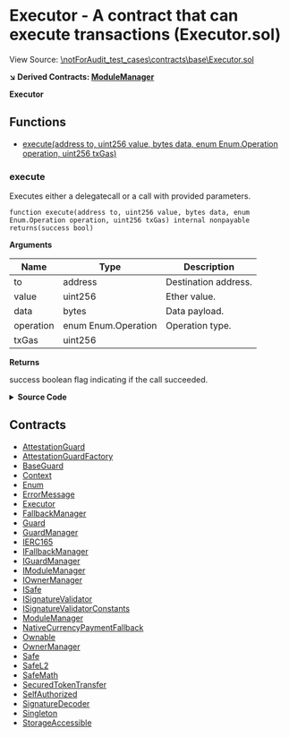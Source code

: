 # Executor - A contract that can execute transactions (Executor.sol)

View Source: [\notForAudit_test_cases\contracts\base\Executor.sol](..\notForAudit_test_cases\contracts\base\Executor.sol)

**↘ Derived Contracts: [ModuleManager](ModuleManager.md)**

**Executor**

## Functions

- [execute(address to, uint256 value, bytes data, enum Enum.Operation operation, uint256 txGas)](#execute)

### execute

Executes either a delegatecall or a call with provided parameters.

```solidity
function execute(address to, uint256 value, bytes data, enum Enum.Operation operation, uint256 txGas) internal nonpayable
returns(success bool)
```

**Arguments**

| Name        | Type           | Description  |
| ------------- |------------- | -----|
| to | address | Destination address. | 
| value | uint256 | Ether value. | 
| data | bytes | Data payload. | 
| operation | enum Enum.Operation | Operation type. | 
| txGas | uint256 |  | 

**Returns**

success boolean flag indicating if the call succeeded.

<details>
	<summary><strong>Source Code</strong></summary>

```javascript
function execute(
        address to,
        uint256 value,
        bytes memory data,
        Enum.Operation operation,
        uint256 txGas
    ) internal returns (bool success) {
        if (operation == Enum.Operation.DelegateCall) {
            /* solhint-disable no-inline-assembly */
            /// @solidity memory-safe-assembly
            assembly {
                success := delegatecall(txGas, to, add(data, 0x20), mload(data), 0, 0)
            }
            /* solhint-enable no-inline-assembly */
        } else {
            /* solhint-disable no-inline-assembly */
            /// @solidity memory-safe-assembly
            assembly {
                success := call(txGas, to, value, add(data, 0x20), mload(data), 0, 0)
            }
            /* solhint-enable no-inline-assembly */
        }
    }
```
</details>

## Contracts

* [AttestationGuard](AttestationGuard.md)
* [AttestationGuardFactory](AttestationGuardFactory.md)
* [BaseGuard](BaseGuard.md)
* [Context](Context.md)
* [Enum](Enum.md)
* [ErrorMessage](ErrorMessage.md)
* [Executor](Executor.md)
* [FallbackManager](FallbackManager.md)
* [Guard](Guard.md)
* [GuardManager](GuardManager.md)
* [IERC165](IERC165.md)
* [IFallbackManager](IFallbackManager.md)
* [IGuardManager](IGuardManager.md)
* [IModuleManager](IModuleManager.md)
* [IOwnerManager](IOwnerManager.md)
* [ISafe](ISafe.md)
* [ISignatureValidator](ISignatureValidator.md)
* [ISignatureValidatorConstants](ISignatureValidatorConstants.md)
* [ModuleManager](ModuleManager.md)
* [NativeCurrencyPaymentFallback](NativeCurrencyPaymentFallback.md)
* [Ownable](Ownable.md)
* [OwnerManager](OwnerManager.md)
* [Safe](Safe.md)
* [SafeL2](SafeL2.md)
* [SafeMath](SafeMath.md)
* [SecuredTokenTransfer](SecuredTokenTransfer.md)
* [SelfAuthorized](SelfAuthorized.md)
* [SignatureDecoder](SignatureDecoder.md)
* [Singleton](Singleton.md)
* [StorageAccessible](StorageAccessible.md)
